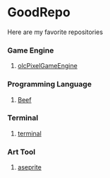 # GoodRepo

Here are my favorite repositories

### Game Engine

1. [olcPixelGameEngine](https://github.com/OneLoneCoder/olcPixelGameEngine)

### Programming Language

1. [Beef](https://github.com/beefytech/Beef)

### Terminal

1. [terminal](https://github.com/microsoft/terminal)

### Art Tool

1. [aseprite](https://github.com/aseprite/aseprite)
